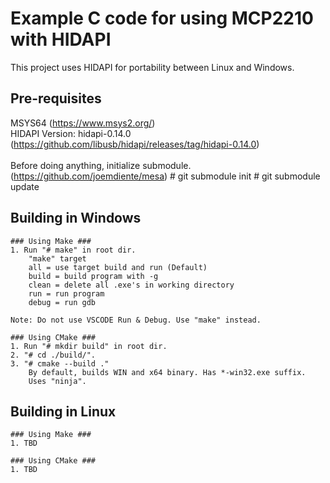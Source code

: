 # Example C code for using MCP2210 with HIDAPI #

This project  uses HIDAPI for portability between Linux and Windows. 

## Pre-requisites ##
MSYS64 (https://www.msys2.org/) \
HIDAPI Version: hidapi-0.14.0 (https://github.com/libusb/hidapi/releases/tag/hidapi-0.14.0) \
\
Before doing anything, initialize submodule. (https://github.com/joemdiente/mesa)
    # git submodule init
    # git submodule update

## Building in Windows ##
    ### Using Make ###
    1. Run "# make" in root dir. 
        "make" target
        all = use target build and run (Default)
        build = build program with -g
        clean = delete all .exe's in working directory
        run = run program
        debug = run gdb

    Note: Do not use VSCODE Run & Debug. Use "make" instead.

    ### Using CMake ###
    1. Run "# mkdir build" in root dir.
    2. "# cd ./build/".
    3. "# cmake --build ."
        By default, builds WIN and x64 binary. Has *-win32.exe suffix.
        Uses "ninja".

## Building in Linux ##
    ### Using Make ###
    1. TBD

    ### Using CMake ###
    1. TBD


